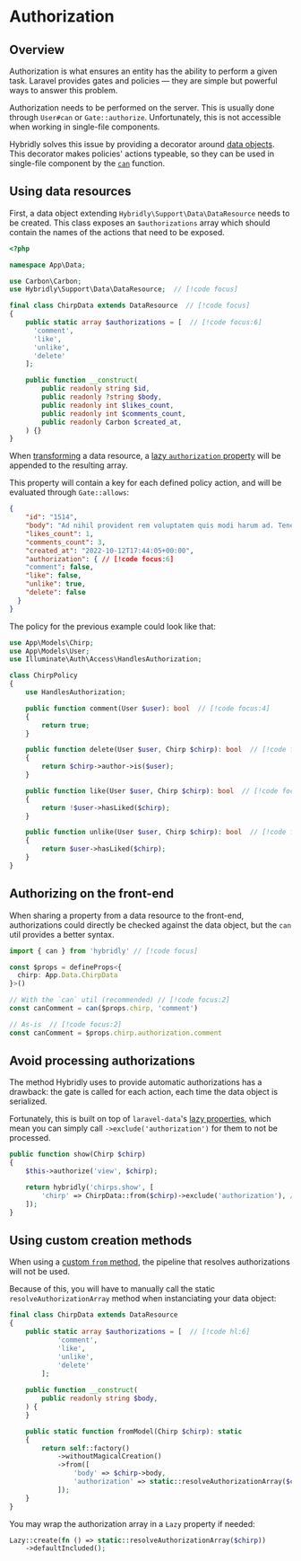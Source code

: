 # Authorization

## Overview

Authorization is what ensures an entity has the ability to perform a given task. Laravel provides gates and policies — they are simple but powerful ways to answer this problem.

Authorization needs to be performed on the server. This is usually done through `User#can` or `Gate::authorize`. Unfortunately, this is not accessible when working in single-file components.

Hybridly solves this issue by providing a decorator around [data objects](./typescript.md#data-objects). This decorator makes policies' actions typeable, so they can be used in single-file component by the [`can`](../api/utils/can.md) function.

## Using data resources

First, a data object extending `Hybridly\Support\Data\DataResource` needs to be created. This class exposes an `$authorizations` array which should contain the names of the actions that need to be exposed.

```php
<?php

namespace App\Data;

use Carbon\Carbon;
use Hybridly\Support\Data\DataResource;  // [!code focus]

final class ChirpData extends DataResource  // [!code focus]
{
    public static array $authorizations = [  // [!code focus:6]
      'comment',
      'like',
      'unlike',
      'delete'
    ];

    public function __construct(
        public readonly string $id,
        public readonly ?string $body,
        public readonly int $likes_count,
        public readonly int $comments_count,
        public readonly Carbon $created_at,
    ) {}
}
```

When [transforming](https://spatie.be/docs/laravel-data/v2/as-a-resource/from-data-to-resource) a data resource, a [lazy `authorization` property](https://spatie.be/docs/laravel-data/v2/as-a-resource/lazy-properties) will be appended to the resulting array.

This property will contain a key for each defined policy action, and will be evaluated through `Gate::allows`:

```json
{
	"id": "1514",
	"body": "Ad nihil provident rem voluptatem quis modi harum ad. Tenetur sunt nisi libero qui debitis.",
	"likes_count": 1,
	"comments_count": 3,
	"created_at": "2022-10-12T17:44:05+00:00",
	"authorization": { // [!code focus:6]
    "comment": false,
    "like": false,
    "unlike": true,
    "delete": false
  }
}
```

The policy for the previous example could look like that:

```php
use App\Models\Chirp;
use App\Models\User;
use Illuminate\Auth\Access\HandlesAuthorization;

class ChirpPolicy
{
    use HandlesAuthorization;

    public function comment(User $user): bool  // [!code focus:4]
    {
        return true;
    }

    public function delete(User $user, Chirp $chirp): bool  // [!code focus:4]
    {
        return $chirp->author->is($user);
    }

    public function like(User $user, Chirp $chirp): bool  // [!code focus:4]
    {
        return !$user->hasLiked($chirp);
    }

    public function unlike(User $user, Chirp $chirp): bool  // [!code focus:4]
    {
        return $user->hasLiked($chirp);
    }
}
```

## Authorizing on the front-end

When sharing a property from a data resource to the front-end, authorizations could directly be checked against the data object, but the `can` util provides a better syntax.

```ts
import { can } from 'hybridly' // [!code focus]

const $props = defineProps<{
  chirp: App.Data.ChirpData
}>()

// With the `can` util (recommended) // [!code focus:2]
const canComment = can($props.chirp, 'comment')

// As-is  // [!code focus:2]
const canComment = $props.chirp.authorization.comment
```


## Avoid processing authorizations

The method Hybridly uses to provide automatic authorizations has a drawback: the gate is called for each action, each time the data object is serialized.

Fortunately, this is built on top of `laravel-data`'s [lazy properties](https://spatie.be/docs/laravel-data/v2/as-a-resource/lazy-properties), which mean you can simply call `->exclude('authorization')` for them to not be processed.

```php
public function show(Chirp $chirp)
{
    $this->authorize('view', $chirp);

    return hybridly('chirps.show', [
        'chirp' => ChirpData::from($chirp)->exclude('authorization'), // [!code focus]
    ]);
}
```

## Using custom creation methods

When using a [custom `from` method](https://spatie.be/docs/laravel-data/v4/as-a-data-transfer-object/creating-a-data-object), the pipeline that resolves authorizations will not be used.

Because of this, you will have to manually call the static `resolveAuthorizationArray` method when instanciating your data object:

```php
final class ChirpData extends DataResource
{
    public static array $authorizations = [  // [!code hl:6]
		    'comment',
		    'like',
		    'unlike',
		    'delete'
		];
    
    public function __construct(
        public readonly string $body,
    ) {
    }

    public static function fromModel(Chirp $chirp): static
    {
        return self::factory()
            ->withoutMagicalCreation()
            ->from([
                'body' => $chirp->body,
                'authorization' => static::resolveAuthorizationArray($chirp),  // [!code hl]
            ]);
    }
}
```

You may wrap the authorization array in a `Lazy` property if needed:

```php
Lazy::create(fn () => static::resolveAuthorizationArray($chirp))
	->defaultIncluded();
```
